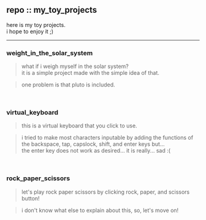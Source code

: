 ## repo ::  my_toy_projects
here is my toy projects.   
i hope to enjoy it ;)   

---
### weight_in_the_solar_system
> what if i weigh myself in the solar system?   
it is a simple project made with the simple idea of that.   

> one problem is that pluto is included.    
<br>

### virtual_keyboard   
> this is a virtual keyboard that you click to use.   

> i tried to make most characters inputable by adding the functions of the backspace, tap, capslock, shift, and enter keys but...   
the enter key does not work as desired... it is really... sad :(   
<br>

### rock_paper_scissors   
> let's play rock paper scissors by clicking rock, paper, and scissors button!   

> i don't know what else to explain about this, so, let's move on!    
